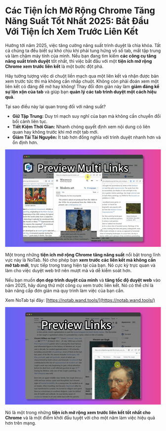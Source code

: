 
# Các Tiện Ích Mở Rộng Chrome Tăng Năng Suất Tốt Nhất 2025: Bắt Đầu Với Tiện Ích Xem Trước Liên Kết

Hướng tới năm 2025, việc tăng cường năng suất trình duyệt là chìa khóa. Tất cả chúng ta đều biết sự khó chịu khi phải tung hứng vô số tab, mất tập trung và làm chậm máy tính của mình. Nếu bạn đang tìm kiếm **các công cụ tăng năng suất trình duyệt** tốt nhất, thì việc bắt đầu với một **tiện ích mở rộng Chrome xem trước liên kết** là một bước đột phá.

Hãy tưởng tượng việc di chuột liền mạch qua một liên kết và nhận được bản xem trước tức thì mà không cần nhấp chuột. Không còn phải đoán xem một liên kết có đáng để mở hay không! Thay đổi đơn giản này làm **giảm đáng kể sự lộn xộn của tab** và giúp bạn **quản lý các tab trình duyệt một cách hiệu quả**.

Tại sao điều này lại quan trọng đối với năng suất?
*   **Giữ Tập Trung:** Duy trì mạch suy nghĩ của bạn mà không cần chuyển đổi bối cảnh liên tục.
*   **Tiết Kiệm Thời Gian:** Nhanh chóng quyết định xem nội dung có liên quan hay không trước khi mở một tab mới.
*   **Giảm Tải Tài Nguyên:** Ít tab hơn đồng nghĩa với trình duyệt nhanh hơn và ổn định hơn.

![Bản xem trước liên kết NoTab đang hoạt động](../images/notab1.png)

Một trong những **tiện ích mở rộng Chrome tăng năng suất** nổi bật trong lĩnh vực này là NoTab. Nó cho phép bạn **xem trước các liên kết mà không cần mở tab mới**, trực tiếp trong trang hiện tại của bạn. Nó cực kỳ trực quan và làm cho việc duyệt web trở nên mượt mà và dễ kiểm soát hơn.

Nếu bạn muốn **dọn dẹp trình duyệt của mình** và **tăng tốc độ duyệt web** vào năm 2025, hãy dùng thử một công cụ xem trước liên kết. Nó có thể chỉ là bản nâng cấp đơn giản mà quy trình làm việc của bạn cần.

Xem NoTab tại đây: [https://notab.wand.tools/](https://notab.wand.tools/)

![Tính năng chế độ đọc của NoTab](../images/notab2.png)

Nó là một trong những **tiện ích mở rộng xem trước liên kết tốt nhất cho Chrome** và là một điểm khởi đầu tuyệt vời cho một năm làm việc hiệu quả hơn trên mạng.
